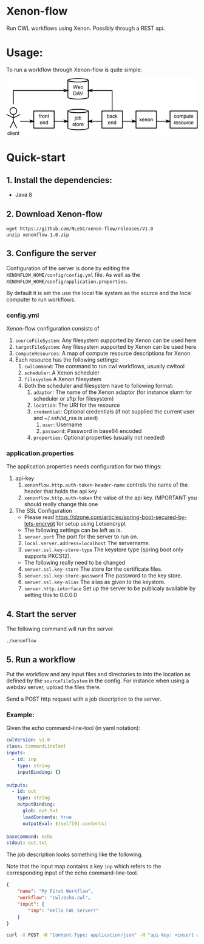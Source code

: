 # Xenon-flow

Run CWL workflows using Xenon. Possibly through a REST api.

# Usage:
To run a workflow through Xenon-flow is quite simple:

![Xenon-flow Usage Pattern](docs/architecture_diagram.png "Xenon-flow Usage")

# Quick-start
## 1. Install the dependencies:
 - Java 8

## 2. Download Xenon-flow
```
wget https://github.com/NLeSC/xenon-flow/releases/V1.0
unzip xenonflow-1.0.zip
```

## 3. Configure the server
Configuration of the server is done by editing the `XENONFLOW_HOME/config/config.yml` file.
As well as the `XENONFLOW_HOME/config/application.properties`.

By default it is set the use the local file system as the source and the local
computer to run workflows.


### config.yml
Xenon-flow configuration consists of 
1. `sourceFileSystem`: Any filesystem supported by Xenon can be used here
2. `targetFileSystem`: Any filesystem supported by Xenon can be used here
3. `ComputeResources`: A map of compute resource descriptions for Xenon
4. Each resource has the following settings:
    1. `cwlCommand`: The command to run cwl workflows, usually cwltool
    2. `scheduler`: A Xenon scheduler
    3. `filesystem` A Xenon filesystem
    4. Both the scheduler and filesystem have to following format:
        1. `adaptor`: The name of the Xenon adaptor (for instance slurm for scheduler or sftp for filesystem)
        2. `location`: The URI for the resource
        3. `credential`: Optional credentials (if not supplied the current user and ~/.ssh/id_rsa is used)
        	1. `user`: Username
        	2. `password`: Password in base64 encoded
        4. `properties`: Optional properties (usually not needed)

### application.properties
The application.properties needs configuration for two things:
1. api-key
	1. `xenonflow.http.auth-token-header-name` controls the name of the header that holds the api key
	2. `xenonflow.http.auth-token` the value of the api key. IMPORTANT you should really change this one
2. The SSL Configuration
	* Please read https://dzone.com/articles/spring-boot-secured-by-lets-encrypt for setup using Letsencrypt
	* The following settings can be left as is. 
	1. `server.port` The port for the server to run on.
	2. `local.server.address=localhost` The servername.
	3. `server.ssl.key-store-type` The keystore type (spring boot only supports PKCS12).
	* The following really need to be changed
	4. `server.ssl.key-store` The store for the certificate files. 
	5. `server.ssl.key-store-password` The password to the key store.
	6. `server.ssl.key-alias` The alias as given to the keystore.
	7. `server.http.interface` Set up the server to be publicaly available by setting this to 0.0.0.0


## 4. Start the server
The following command will run the server.
```
./xenonflow
```

## 5. Run a workflow
Put the workflow and any input files and directories to into the location as defined by the `sourceFileSystem` in the config. For instance when using a webdav server, upload the files there.

Send a POST http request with a job description to the server.

### Example:

Given the echo command-line-tool (in yaml notation):

```yaml
cwlVersion: v1.0
class: CommandLineTool
inputs:
  - id: inp
    type: string
    inputBinding: {}

outputs:
  - id: out
    type: string
    outputBinding:
      glob: out.txt
      loadContents: true
      outputEval: $(self[0].contents)

baseCommand: echo
stdout: out.txt
```

The job description looks something like the following.

Note that the input map contains a key `inp` which refers to the corresponding input of the echo command-line-tool.

```json
{
    "name": "My First Workflow",
    "workflow": "cwl/echo.cwl",
    "input": {
        "inp": "Hello CWL Server!"
    }
}
```

```bash
curl -X POST -H "Content-Type: application/json" -H "api-key: <insert api key here>" -d '{"name": "My First Workflow","workflow": "$PWD/cwl/echo.cwl","input": {"inp": "Hello CWL Server!"}}' http://localhost:8080/jobs
```

